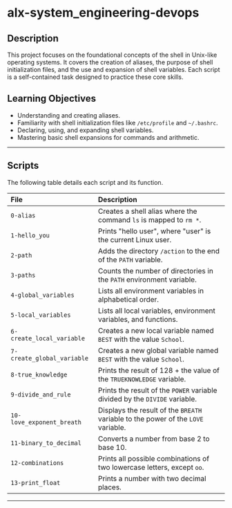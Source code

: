 # alx-system_engineering-devops


## Description

This project focuses on the foundational concepts of the shell in Unix-like operating systems. It covers the creation of aliases, the purpose of shell initialization files, and the use and expansion of shell variables. Each script is a self-contained task designed to practice these core skills.

## Learning Objectives

* Understanding and creating aliases.
* Familiarity with shell initialization files like `/etc/profile` and `~/.bashrc`.
* Declaring, using, and expanding shell variables.
* Mastering basic shell expansions for commands and arithmetic.

---

## Scripts

The following table details each script and its function.

| File                       | Description                                                                    |
| :------------------------- | :----------------------------------------------------------------------------- |
| `0-alias`                  | Creates a shell alias where the command `ls` is mapped to `rm *`.              |
| `1-hello_you`              | Prints "hello user", where "user" is the current Linux user.                   |
| `2-path`                   | Adds the directory `/action` to the end of the `PATH` variable.                |
| `3-paths`                  | Counts the number of directories in the `PATH` environment variable.           |
| `4-global_variables`       | Lists all environment variables in alphabetical order.                         |
| `5-local_variables`        | Lists all local variables, environment variables, and functions.               |
| `6-create_local_variable`  | Creates a new local variable named `BEST` with the value `School`.             |
| `7-create_global_variable` | Creates a new global variable named `BEST` with the value `School`.            |
| `8-true_knowledge`         | Prints the result of 128 + the value of the `TRUEKNOWLEDGE` variable.          |
| `9-divide_and_rule`        | Prints the result of the `POWER` variable divided by the `DIVIDE` variable.    |
| `10-love_exponent_breath`  | Displays the result of the `BREATH` variable to the power of the `LOVE` variable. |
| `11-binary_to_decimal`     | Converts a number from base 2 to base 10.                                      |
| `12-combinations`          | Prints all possible combinations of two lowercase letters, except `oo`.        |
| `13-print_float`           | Prints a number with two decimal places.                                       |

---